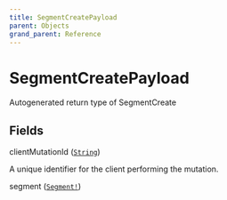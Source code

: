 ```yaml
---
title: SegmentCreatePayload
parent: Objects
grand_parent: Reference
---
```


# SegmentCreatePayload

Autogenerated return type of SegmentCreate

## Fields

<div class="field-entry ">
  <span id="clientmutationid" class="field-name anchored">clientMutationId (<code><a href="/docs/reference/scalar/string">String</a></code>)</span>

  <div class="description-wrapper">
   <p>A unique identifier for the client performing the mutation.</p>

  </div>
</div>

<div class="field-entry ">
  <span id="segment" class="field-name anchored">segment (<code><a href="/docs/reference/object/segment">Segment!</a></code>)</span>

  <div class="description-wrapper">

  </div>
</div>

